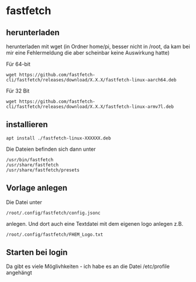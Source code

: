 # fastfetch
## herunterladen
  
herunterladen mit wget (in Ordner home/pi, besser nicht in /root, da kam bei mir eine Fehlermeldung die aber scheinbar keine Auswirkung hatte)

Für 64-bit 

    wget https://github.com/fastfetch-cli/fastfetch/releases/download/X.X.X/fastfetch-linux-aarch64.deb
    
Für 32 Bit
    
    wget https://github.com/fastfetch-cli/fastfetch/releases/download/X.X.X/fastfetch-linux-armv7l.deb

## installieren

    apt install ./fastfetch-linux-XXXXXX.deb

Die Dateien befinden sich dann unter

    /usr/bin/fastfetch
    /usr/share/fastfetch
    /usr/share/fastfetch/presets

## Vorlage anlegen

Die Datei unter

    /root/.config/fastfetch/config.jsonc

anlegen. Und dort auch eine Textdatei mit dem eigenen logo anlegen z.B.

    /root/.config/fastfetch/FHEM_Logo.txt

## Starten bei login

Da gibt es viele Möglivhkeiten - ich habe es an die Datei /etc/profile angehängt








    
